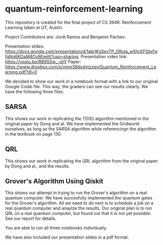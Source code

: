 # quantum-reinforcement-learning
This repository is created for the final project of CS 394R: Reinforcement Learning taken at UT, Austin.

Project Contributors are: Jordi Ramos and Benjamin Pachev. 

Presentation slides: https://docs.google.com/presentation/d/1abrlKgSeyTP_ORuia_wSIjcEFQtxFqfgNg6KOaM4OvM/edit?usp=sharing.
Presentation video link: https://youtu.be/RB9SSw_-shY
Paper: https://www.dropbox.com/s/ymnj38dsdytzzgv/Quantum_Reinforcement_Learning.pdf?dl=0

We decided to show our work in a notebook format with a link to our original Google Colab file. This way, the graders can see our results clearly. We have the following three files:

## SARSA
This shows our work in replicating the TD(0) algorithm mentioned in the original paper by Dong and al. We have implemented the Gridworld ourselves, as long as the SARSA algorithm while referencingn the algorithm in the textbook on page 130.
## QRL
This shows our work in replicating the QRL algorithm from the original paper by Dong and al., and the results.
## Grover's Algorithm Using Qiskit
This shows our attempt in trying to run the Grover's algorithm on a real quantum computer. We have succesfully implemented the quantum gates for the Grover's algorithm. All we need to do next is to schedule a job on a real quantum computer and anaylze the results. Our original plan is to run QRL on a real quantum computer, but found out that it is not yet possible. See our report for details.

You are able to run all three notebooks individually.

We have also included our presentation slides in a pdf format.

